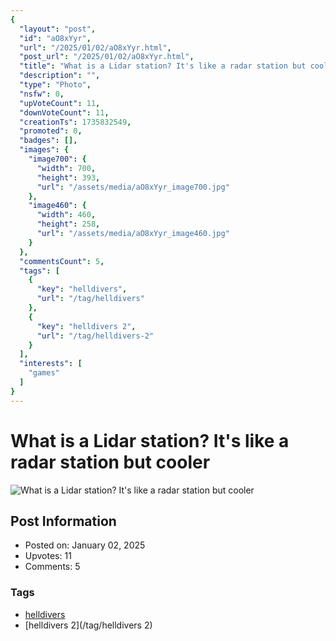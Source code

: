 ```yaml
---
{
  "layout": "post",
  "id": "aO8xYyr",
  "url": "/2025/01/02/aO8xYyr.html",
  "post_url": "/2025/01/02/aO8xYyr.html",
  "title": "What is a Lidar station? It's like a radar station but cooler",
  "description": "",
  "type": "Photo",
  "nsfw": 0,
  "upVoteCount": 11,
  "downVoteCount": 11,
  "creationTs": 1735832549,
  "promoted": 0,
  "badges": [],
  "images": {
    "image700": {
      "width": 700,
      "height": 393,
      "url": "/assets/media/aO8xYyr_image700.jpg"
    },
    "image460": {
      "width": 460,
      "height": 258,
      "url": "/assets/media/aO8xYyr_image460.jpg"
    }
  },
  "commentsCount": 5,
  "tags": [
    {
      "key": "helldivers",
      "url": "/tag/helldivers"
    },
    {
      "key": "helldivers 2",
      "url": "/tag/helldivers-2"
    }
  ],
  "interests": [
    "games"
  ]
}
---
```


# What is a Lidar station? It's like a radar station but cooler

![What is a Lidar station? It's like a radar station but cooler](/assets/media/aO8xYyr_image700.jpg)

## Post Information

- Posted on: January 02, 2025
- Upvotes: 11
- Comments: 5

### Tags

- [helldivers](/tag/helldivers)
- [helldivers 2](/tag/helldivers 2)
